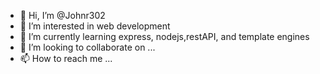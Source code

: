 - 👋 Hi, I’m @Johnr302
- 👀 I’m interested in web development
- 🌱 I’m currently learning express, nodejs,restAPI, and template engines
- 💞️ I’m looking to collaborate on ...
- 📫 How to reach me ...

<!---
Johnr302/Johnr302 is a ✨ special ✨ repository because its `README.md` (this file) appears on your GitHub profile.
You can click the Preview link to take a look at your changes.
--->
